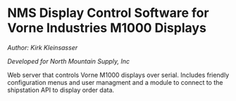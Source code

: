 # NMS Display Control Software for Vorne Industries M1000 Displays
*Author: Kirk Kleinsasser*

*Developed for North Mountain Supply, Inc*

Web server that controls Vorne M1000 displays over serial. Includes friendly configuration menus and user managment and a module to connect to the shipstation API to display order data. 
